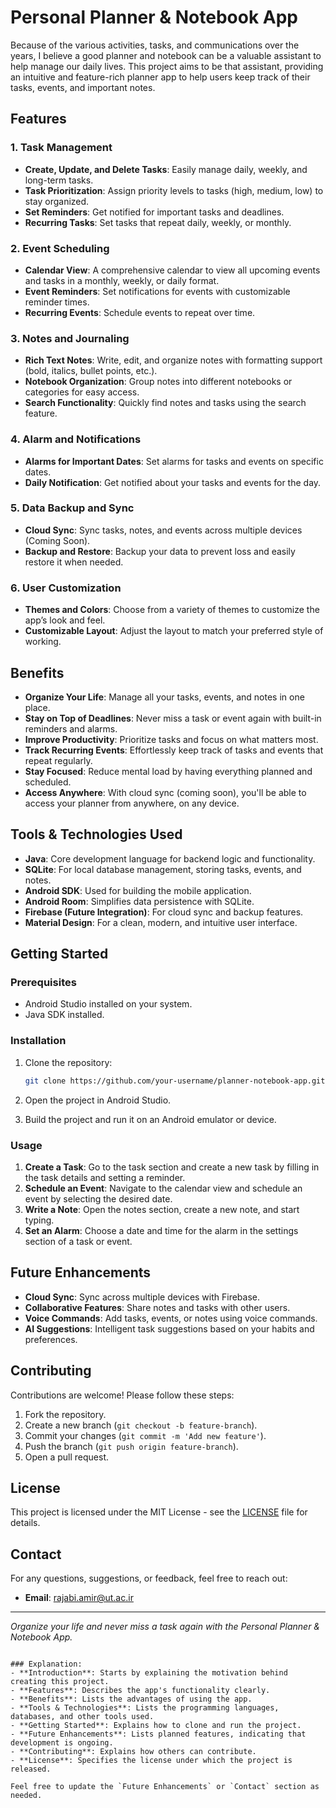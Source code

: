 # Personal Planner & Notebook App

Because of the various activities, tasks, and communications over the years, I believe a good planner and notebook can be a valuable assistant to help manage our daily lives. This project aims to be that assistant, providing an intuitive and feature-rich planner app to help users keep track of their tasks, events, and important notes.

## Features

### 1. **Task Management**
- **Create, Update, and Delete Tasks**: Easily manage daily, weekly, and long-term tasks.
- **Task Prioritization**: Assign priority levels to tasks (high, medium, low) to stay organized.
- **Set Reminders**: Get notified for important tasks and deadlines.
- **Recurring Tasks**: Set tasks that repeat daily, weekly, or monthly.

### 2. **Event Scheduling**
- **Calendar View**: A comprehensive calendar to view all upcoming events and tasks in a monthly, weekly, or daily format.
- **Event Reminders**: Set notifications for events with customizable reminder times.
- **Recurring Events**: Schedule events to repeat over time.

### 3. **Notes and Journaling**
- **Rich Text Notes**: Write, edit, and organize notes with formatting support (bold, italics, bullet points, etc.).
- **Notebook Organization**: Group notes into different notebooks or categories for easy access.
- **Search Functionality**: Quickly find notes and tasks using the search feature.

### 4. **Alarm and Notifications**
- **Alarms for Important Dates**: Set alarms for tasks and events on specific dates.
- **Daily Notification**: Get notified about your tasks and events for the day.
  
### 5. **Data Backup and Sync**
- **Cloud Sync**: Sync tasks, notes, and events across multiple devices (Coming Soon).
- **Backup and Restore**: Backup your data to prevent loss and easily restore it when needed.

### 6. **User Customization**
- **Themes and Colors**: Choose from a variety of themes to customize the app’s look and feel.
- **Customizable Layout**: Adjust the layout to match your preferred style of working.

## Benefits

- **Organize Your Life**: Manage all your tasks, events, and notes in one place.
- **Stay on Top of Deadlines**: Never miss a task or event again with built-in reminders and alarms.
- **Improve Productivity**: Prioritize tasks and focus on what matters most.
- **Track Recurring Events**: Effortlessly keep track of tasks and events that repeat regularly.
- **Stay Focused**: Reduce mental load by having everything planned and scheduled.
- **Access Anywhere**: With cloud sync (coming soon), you'll be able to access your planner from anywhere, on any device.

## Tools & Technologies Used

- **Java**: Core development language for backend logic and functionality.
- **SQLite**: For local database management, storing tasks, events, and notes.
- **Android SDK**: Used for building the mobile application.
- **Android Room**: Simplifies data persistence with SQLite.
- **Firebase (Future Integration)**: For cloud sync and backup features.
- **Material Design**: For a clean, modern, and intuitive user interface.

## Getting Started

### Prerequisites
- Android Studio installed on your system.
- Java SDK installed.

### Installation

1. Clone the repository:
   ```bash
   git clone https://github.com/your-username/planner-notebook-app.git
   ```

2. Open the project in Android Studio.

3. Build the project and run it on an Android emulator or device.

### Usage

1. **Create a Task**: Go to the task section and create a new task by filling in the task details and setting a reminder.
2. **Schedule an Event**: Navigate to the calendar view and schedule an event by selecting the desired date.
3. **Write a Note**: Open the notes section, create a new note, and start typing.
4. **Set an Alarm**: Choose a date and time for the alarm in the settings section of a task or event.

## Future Enhancements

- **Cloud Sync**: Sync across multiple devices with Firebase.
- **Collaborative Features**: Share notes and tasks with other users.
- **Voice Commands**: Add tasks, events, or notes using voice commands.
- **AI Suggestions**: Intelligent task suggestions based on your habits and preferences.

## Contributing

Contributions are welcome! Please follow these steps:

1. Fork the repository.
2. Create a new branch (`git checkout -b feature-branch`).
3. Commit your changes (`git commit -m 'Add new feature'`).
4. Push the branch (`git push origin feature-branch`).
5. Open a pull request.

## License

This project is licensed under the MIT License - see the [LICENSE](LICENSE) file for details.

## Contact

For any questions, suggestions, or feedback, feel free to reach out:

- **Email**: rajabi.amir@ut.ac.ir
---

*Organize your life and never miss a task again with the Personal Planner & Notebook App.*
```

### Explanation:
- **Introduction**: Starts by explaining the motivation behind creating this project.
- **Features**: Describes the app's functionality clearly.
- **Benefits**: Lists the advantages of using the app.
- **Tools & Technologies**: Lists the programming languages, databases, and other tools used.
- **Getting Started**: Explains how to clone and run the project.
- **Future Enhancements**: Lists planned features, indicating that development is ongoing.
- **Contributing**: Explains how others can contribute.
- **License**: Specifies the license under which the project is released.

Feel free to update the `Future Enhancements` or `Contact` section as needed.

